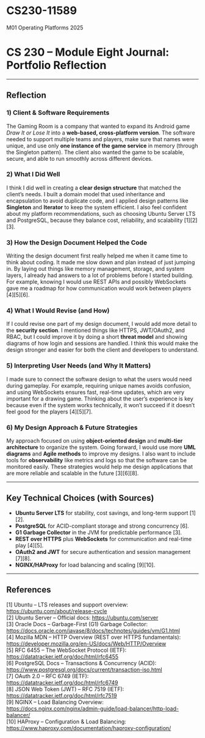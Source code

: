 # CS230-11589
M01 Operating Platforms 2025
# CS 230 – Module Eight Journal: Portfolio Reflection

---

## Reflection

### 1) Client & Software Requirements
The Gaming Room is a company that wanted to expand its Android game *Draw It or Lose It* into a **web-based, cross-platform version**. The software needed to support multiple teams and players, make sure that names were unique, and use only **one instance of the game service** in memory (through the Singleton pattern). The client also wanted the game to be scalable, secure, and able to run smoothly across different devices.

### 2) What I Did Well
I think I did well in creating a **clear design structure** that matched the client’s needs. I built a domain model that used inheritance and encapsulation to avoid duplicate code, and I applied design patterns like **Singleton** and **Iterator** to keep the system efficient. I also feel confident about my platform recommendations, such as choosing Ubuntu Server LTS and PostgreSQL, because they balance cost, reliability, and scalability [1][2][3].

### 3) How the Design Document Helped the Code
Writing the design document first really helped me when it came time to think about coding. It made me slow down and plan instead of just jumping in. By laying out things like memory management, storage, and system layers, I already had answers to a lot of problems before I started building. For example, knowing I would use REST APIs and possibly WebSockets gave me a roadmap for how communication would work between players [4][5][6].

### 4) What I Would Revise (and How)
If I could revise one part of my design document, I would add more detail to the **security section**. I mentioned things like HTTPS, JWT/OAuth2, and RBAC, but I could improve it by doing a short **threat model** and showing diagrams of how login and sessions are handled. I think this would make the design stronger and easier for both the client and developers to understand.

### 5) Interpreting User Needs (and Why It Matters)
I made sure to connect the software design to what the users would need during gameplay. For example, requiring unique names avoids confusion, and using WebSockets ensures fast, real-time updates, which are very important for a drawing game. Thinking about the user’s experience is key because even if the system works technically, it won’t succeed if it doesn’t feel good for the players [4][5][7].

### 6) My Design Approach & Future Strategies
My approach focused on using **object-oriented design** and **multi-tier architecture** to organize the system. Going forward, I would use more **UML diagrams** and **Agile methods** to improve my designs. I also want to include tools for **observability** like metrics and logs so that the software can be monitored easily. These strategies would help me design applications that are more reliable and scalable in the future [3][6][8].

---

## Key Technical Choices (with Sources)
- **Ubuntu Server LTS** for stability, cost savings, and long-term support [1][2].  
- **PostgreSQL** for ACID-compliant storage and strong concurrency [6].  
- **G1 Garbage Collector** in the JVM for predictable performance [3].  
- **REST over HTTPS** plus **WebSockets** for communication and real-time play [4][5].  
- **OAuth2 and JWT** for secure authentication and session management [7][8].  
- **NGINX/HAProxy** for load balancing and scaling [9][10].

---

## References
[1] Ubuntu – LTS releases and support overview: https://ubuntu.com/about/release-cycle  
[2] Ubuntu Server – Official docs: https://ubuntu.com/server  
[3] Oracle Docs – Garbage-First (G1) Garbage Collector: https://docs.oracle.com/javase/8/docs/technotes/guides/vm/G1.html  
[4] Mozilla MDN – HTTP Overview (REST over HTTPS fundamentals): https://developer.mozilla.org/en-US/docs/Web/HTTP/Overview  
[5] RFC 6455 – The WebSocket Protocol (IETF): https://datatracker.ietf.org/doc/html/rfc6455  
[6] PostgreSQL Docs – Transactions & Concurrency (ACID): https://www.postgresql.org/docs/current/transaction-iso.html  
[7] OAuth 2.0 – RFC 6749 (IETF): https://datatracker.ietf.org/doc/html/rfc6749  
[8] JSON Web Token (JWT) – RFC 7519 (IETF): https://datatracker.ietf.org/doc/html/rfc7519  
[9] NGINX – Load Balancing Overview: https://docs.nginx.com/nginx/admin-guide/load-balancer/http-load-balancer/  
[10] HAProxy – Configuration & Load Balancing: https://www.haproxy.com/documentation/haproxy-configuration/

